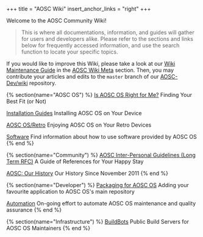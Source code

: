 +++
title = "AOSC Wiki"
insert_anchor_links = "right"
+++

Welcome to the AOSC Community Wiki!

> This is where all documentations, information, and guides will gather for users and developers alike. Please refer to the sections and links below for frequently accessed information, and use the search function to locate your specific topics.

If you would like to improve this Wiki, please take a look at our [Wiki Maintenance Guide](@/meta/wiki_maintenance_guide.md) in the [AOSC Wiki Meta](@/meta/_index.md) section. Then, you may contribute your articles and edits to the `master` branch of our [AOSC-Dev/wiki](https://github.com/AOSC-Dev/wiki) repository.

{% section(name="AOSC OS") %}
[Is AOSC OS Right for Me?](/aosc-os/is-aosc-os-right-for-me)
Finding Your Best Fit (or Not)

[Installation Guides](/aosc-os/installation/)
Installing AOSC OS on Your Device

[AOSC OS/Retro](/aosc-os/retro/intro)
Enjoying AOSC OS on Your Retro Devices

[Software](/software/)
Find information about how to use software provided by AOSC OS
{% end %}


{% section(name="Community") %}
[AOSC Inter-Personal Guidelines (Long Term RFC)](/community/guidelines/)
A Guide of References for Your Happy Stay

[AOSC: Our History](/community/history)
Our History Since November 2011
{% end %}


{% section(name="Developer") %}
[Packaging for AOSC OS](/developer/packaging/)
Adding your favourite application to AOSC OS's main repository

[Automation](/developer/automation/)
On-going effort to automate AOSC OS maintenance and quality assurance
{% end %}

{% section(name="Infrastructure") %}
[BuildBots](/developer/infrastructure/buildbots/)
Public Build Servers for AOSC OS Maintainers
{% end %}
